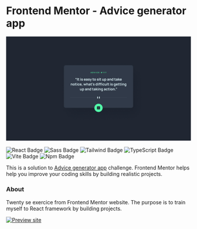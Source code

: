 # Frontend Mentor - Advice generator app

![ Advice generator app challenge on Frontend Mentor](/ressources/design/desktop-design.jpg)

![React Badge](https://img.shields.io/badge/React-61DAFB?style=flat-square&logo=react&logoColor=black) ![Sass Badge](https://img.shields.io/badge/Scss-CC6699?style=flat-square&logo=sass&logoColor=white) ![Tailwind Badge](https://img.shields.io/badge/Tailwind-06B6D4?style=flat-square&logo=tailwindcss&logoColor=white) ![TypeScript Badge](https://img.shields.io/badge/TypeScript-3178C6?style=flat-square&logo=typescript&logoColor=white) ![Vite Badge](https://img.shields.io/badge/Vite-646CFF?style=flat-square&logo=vite&logoColor=white) ![Npm Badge](https://img.shields.io/badge/npm-CB3837?style=flat-square&logo=npm&logoColor=white)

This is a solution to [Advice generator app](https://www.frontendmentor.io/solutions/advice-generator-app-with-react-and-tailwind-css-yKn34tV-Ae) challenge. Frontend Mentor helps help you improve your coding skills by building realistic projects.

### About

Twenty se exercice from Frontend Mentor website. The purpose is to train myself to React framework by building projects.

[![Preview site](https://img.shields.io/badge/Site%20web--e1e3f0?style=for-the-badge&logo=InternetExplorer&logoColor=white)](https://advice-generator-app-with-react-and.onrender.com/)
